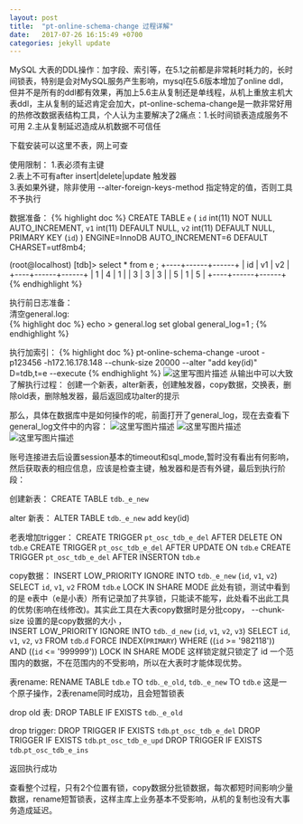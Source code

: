 ```yaml
---
layout: post
title:  "pt-online-schema-change 过程详解"
date:   2017-07-26 16:15:49 +0700
categories: jekyll update
---
```

MySQL 大表的DDL操作：加字段、索引等，在5.1之前都是非常耗时耗力的，长时间锁表，特别是会对MySQL服务产生影响，mysql在5.6版本增加了online ddl，但并不是所有的ddl都有效果，再加上5.6主从复制还是单线程，从机上重放主机大表ddl，主从复制的延迟肯定会加大，pt-online-schema-change是一款非常好用的热修改数据表结构工具，个人认为主要解决了2痛点：1.长时间锁表造成服务不可用 2.主从复制延迟造成从机数据不可信任

下载安装可以这里不表，网上可查  

使用限制： 
1.表必须有主键  
2.表上不可有after insert|delete|update 触发器  
3.表如果外键，除非使用 --alter-foreign-keys-method 指定特定的值，否则工具不予执行  

数据准备：
{% highlight doc %}
CREATE TABLE `e` (
  `id` int(11) NOT NULL AUTO_INCREMENT,
  `v1` int(11) DEFAULT NULL,
  `v2` int(11) DEFAULT NULL,
  PRIMARY KEY (`id`)
) ENGINE=InnoDB AUTO_INCREMENT=6 DEFAULT CHARSET=utf8mb4;

(root@localhost) [tdb]> select * from e ;
+----+------+------+
| id | v1   | v2   |
+----+------+------+
|  1 |    4 |    1 |
|  3 |    3 |    3 |
|  5 |    1 |    5 |
+----+------+------+
{% endhighlight %}  

执行前日志准备：  
清空general.log:  
{% highlight doc %}
echo > general.log
set global general_log=1 ;
{% endhighlight %}

执行加索引：
{% highlight doc %}
pt-online-schema-change  -uroot -p123456 -h172.16.178.148    --chunk-size 20000  --alter "add key(id)" D=tdb,t=e  --execute 
{% endhighlight %}
![这里写图片描述](http://img.blog.csdn.net/20170725092534361?watermark/2/text/aHR0cDovL2Jsb2cuY3Nkbi5uZXQvd3ltNDA4/font/5a6L5L2T/fontsize/400/fill/I0JBQkFCMA==/dissolve/70/gravity/SouthEast)
从输出中可以大致了解执行过程：
创建一个新表，alter新表，创建触发器，copy数据，交换表，删除old表，删除触发器，最后返回成功alter的提示

那么，具体在数据库中是如何操作的呢，前面打开了general_log，现在去查看下general_log文件中的内容：
![这里写图片描述](http://img.blog.csdn.net/20170725093741913?watermark/2/text/aHR0cDovL2Jsb2cuY3Nkbi5uZXQvd3ltNDA4/font/5a6L5L2T/fontsize/400/fill/I0JBQkFCMA==/dissolve/70/gravity/SouthEast)
![这里写图片描述](http://img.blog.csdn.net/20170725093758562?watermark/2/text/aHR0cDovL2Jsb2cuY3Nkbi5uZXQvd3ltNDA4/font/5a6L5L2T/fontsize/400/fill/I0JBQkFCMA==/dissolve/70/gravity/SouthEast)
![这里写图片描述](http://img.blog.csdn.net/20170725093822993?watermark/2/text/aHR0cDovL2Jsb2cuY3Nkbi5uZXQvd3ltNDA4/font/5a6L5L2T/fontsize/400/fill/I0JBQkFCMA==/dissolve/70/gravity/SouthEast)

账号连接进去后设置session基本的timeout和sql_mode,暂时没有看出有何影响，然后获取表的相应信息，应该是检查主键，触发器和是否有外键，最后到执行阶段：

创建新表：
CREATE TABLE `tdb`.`_e_new`

alter 新表：
ALTER TABLE `tdb`.`_e_new` add key(id)

老表增加trigger：
CREATE TRIGGER `pt_osc_tdb_e_del` AFTER DELETE ON `tdb`.`e` 
CREATE TRIGGER `pt_osc_tdb_e_del` AFTER UPDATE ON `tdb`.`e` 
CREATE TRIGGER `pt_osc_tdb_e_del` AFTER INSERTON `tdb`.`e` 

copy数据：
INSERT LOW_PRIORITY IGNORE INTO `tdb`.`_e_new` (`id`, `v1`, `v2`) SELECT `id`, `v1`, `v2` FROM `tdb`.`e` LOCK IN SHARE MODE
此处有锁，测试中看到的是 e表中（e是小表）所有记录加了共享锁，只能读不能写，此处看不出此工具的优势(影响在线修改)。其实此工具在大表copy数据时是分批copy， --chunk-size  设置的是copy数据的大小 ，  
 INSERT LOW_PRIORITY IGNORE INTO `tdb`.`_d_new` (`id`, `v1`, `v2`, `v3`) SELECT `id`, `v1`, `v2`, `v3` FROM `tdb`.`d` FORCE INDEX(`PRIMARY`) WHERE ((`id` >= '982118')) AND ((`id` <= '999999')) LOCK IN SHARE MODE 
 这样锁定就只锁定了 id 一个范围内的数据，不在范围内的不受影响，所以在大表时才能体现优势。
 
 表rename:
  RENAME TABLE `tdb`.`e` TO `tdb`.`_e_old`, `tdb`.`_e_new` TO `tdb`.`e`
这是一个原子操作，2表rename同时成功，且会短暂锁表

drop old 表:
 DROP TABLE IF EXISTS `tdb`.`_e_old`

drop trigger:
DROP TRIGGER IF EXISTS `tdb`.`pt_osc_tdb_e_del`
DROP TRIGGER IF EXISTS `tdb`.`pt_osc_tdb_e_upd`
DROP TRIGGER IF EXISTS `tdb`.`pt_osc_tdb_e_ins`

返回执行成功

查看整个过程，只有2个位置有锁，copy数据分批锁数据，每次都短时间影响少量数据，rename短暂锁表，这样主库上业务基本不受影响，从机的复制也没有大事务造成延迟。

